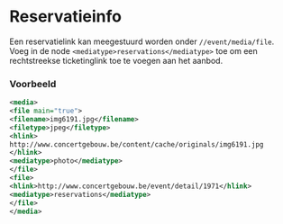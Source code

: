 ---
---

# Reservatieinfo

Een reservatielink kan meegestuurd worden onder ``` //event/media/file ```. 
Voeg in de node ``` <mediatype>reservations</mediatype> ``` toe om een rechtstreekse ticketinglink toe te voegen aan het aanbod.

### Voorbeeld

~~~ xml
<media>
<file main="true">
<filename>img6191.jpg</filename>
<filetype>jpeg</filetype>
<hlink>
http://www.concertgebouw.be/content/cache/originals/img6191.jpg
</hlink>
<mediatype>photo</mediatype>
</file>
<file>
<hlink>http://www.concertgebouw.be/event/detail/1971</hlink>
<mediatype>reservations</mediatype>
</file>
</media>
~~~ 
